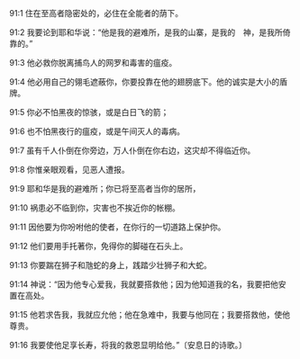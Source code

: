 <a id="1"></a>91:1  住在至高者隐密处的，必住在全能者的荫下。  

<a id="2"></a>91:2  我要论到耶和华说：“他是我的避难所，是我的山寨，是我的　神，是我所倚靠的。”  

<a id="3"></a>91:3  他必救你脱离捕鸟人的网罗和毒害的瘟疫。  

<a id="4"></a>91:4  他必用自己的翎毛遮蔽你，你要投靠在他的翅膀底下。他的诚实是大小的盾牌。  

<a id="5"></a>91:5  你必不怕黑夜的惊骇，或是白日飞的箭；  

<a id="6"></a>91:6  也不怕黑夜行的瘟疫，或是午间灭人的毒病。  

<a id="7"></a>91:7  虽有千人仆倒在你旁边，万人仆倒在你右边，这灾却不得临近你。  

<a id="8"></a>91:8  你惟亲眼观看，见恶人遭报。  

<a id="9"></a>91:9  耶和华是我的避难所；你已将至高者当你的居所，  

<a id="10"></a>91:10  祸患必不临到你，灾害也不挨近你的帐棚。  

<a id="11"></a>91:11  因他要为你吩咐他的使者，在你行的一切道路上保护你。  

<a id="12"></a>91:12  他们要用手托著你，免得你的脚碰在石头上。  

<a id="13"></a>91:13  你要踹在狮子和虺蛇的身上，践踏少壮狮子和大蛇。  

<a id="14"></a>91:14  神说：“因为他专心爱我，我就要搭救他；因为他知道我的名，我要把他安置在高处。  

<a id="15"></a>91:15  他若求告我，我就应允他；他在急难中，我要与他同在；我要搭救他，使他尊贵。  

<a id="16"></a>91:16  我要使他足享长寿，将我的救恩显明给他。”〔安息日的诗歌。〕  

